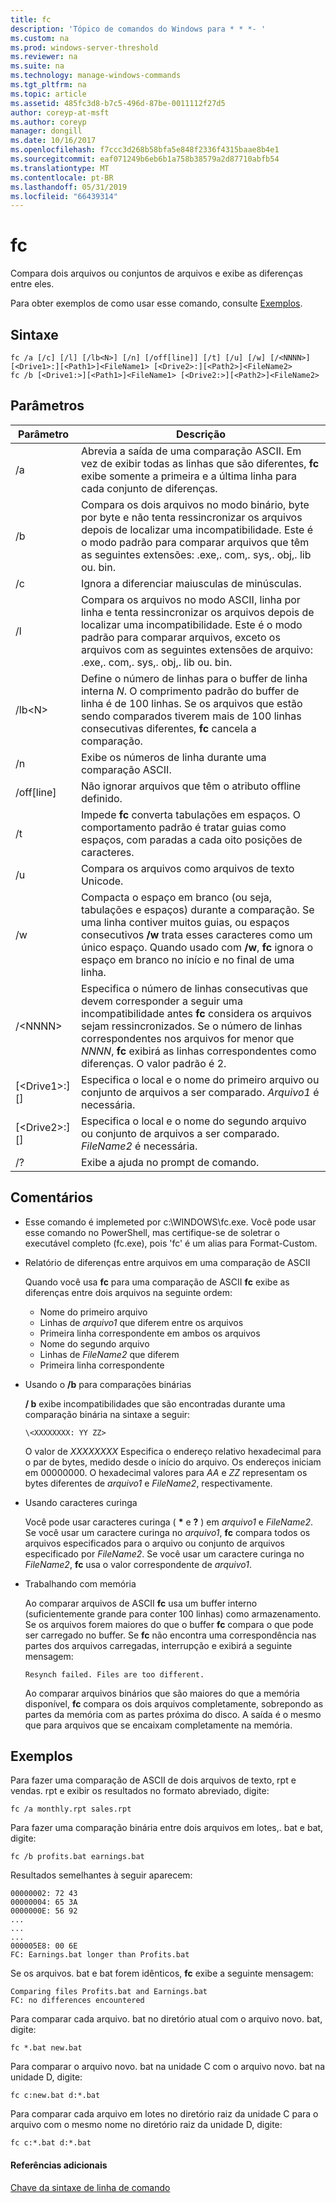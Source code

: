 ```yaml
---
title: fc
description: 'Tópico de comandos do Windows para * * *- '
ms.custom: na
ms.prod: windows-server-threshold
ms.reviewer: na
ms.suite: na
ms.technology: manage-windows-commands
ms.tgt_pltfrm: na
ms.topic: article
ms.assetid: 485fc3d8-b7c5-496d-87be-0011112f27d5
author: coreyp-at-msft
ms.author: coreyp
manager: dongill
ms.date: 10/16/2017
ms.openlocfilehash: f7ccc3d268b58bfa5e848f2336f4315baae8b4e1
ms.sourcegitcommit: eaf071249b6eb6b1a758b38579a2d87710abfb54
ms.translationtype: MT
ms.contentlocale: pt-BR
ms.lasthandoff: 05/31/2019
ms.locfileid: "66439314"
---
```

# <a name="fc"></a>fc



Compara dois arquivos ou conjuntos de arquivos e exibe as diferenças entre eles.

Para obter exemplos de como usar esse comando, consulte [Exemplos](#BKMK_examples).

## <a name="syntax"></a>Sintaxe

```
fc /a [/c] [/l] [/lb<N>] [/n] [/off[line]] [/t] [/u] [/w] [/<NNNN>] [<Drive1>:][<Path1>]<FileName1> [<Drive2>:][<Path2>]<FileName2>
fc /b [<Drive1:>][<Path1>]<FileName1> [<Drive2:>][<Path2>]<FileName2>
```

## <a name="parameters"></a>Parâmetros

|            Parâmetro             |                                                                                                                                     Descrição                                                                                                                                      |
|----------------------------------|--------------------------------------------------------------------------------------------------------------------------------------------------------------------------------------------------------------------------------------------------------------------------------------|
|                /a                |                                                 Abrevia a saída de uma comparação ASCII. Em vez de exibir todas as linhas que são diferentes, **fc** exibe somente a primeira e a última linha para cada conjunto de diferenças.                                                  |
|                /b                |             Compara os dois arquivos no modo binário, byte por byte e não tenta ressincronizar os arquivos depois de localizar uma incompatibilidade. Este é o modo padrão para comparar arquivos que têm as seguintes extensões: .exe,. com,. sys,. obj,. lib ou. bin.              |
|                /c                |                                                                                                                               Ignora a diferenciar maiusculas de minúsculas.                                                                                                                               |
|                /l                |               Compara os arquivos no modo ASCII, linha por linha e tenta ressincronizar os arquivos depois de localizar uma incompatibilidade. Este é o modo padrão para comparar arquivos, exceto os arquivos com as seguintes extensões de arquivo: .exe,. com,. sys,. obj,. lib ou. bin.                |
|             /lb\<N>              |                         Define o número de linhas para o buffer de linha interna *N*. O comprimento padrão do buffer de linha é de 100 linhas. Se os arquivos que estão sendo comparados tiverem mais de 100 linhas consecutivas diferentes, **fc** cancela a comparação.                         |
|                /n                |                                                                                                                Exibe os números de linha durante uma comparação ASCII.                                                                                                                 |
|            /off[line]            |                                                                                                               Não ignorar arquivos que têm o atributo offline definido.                                                                                                               |
|                /t                |                                                                    Impede **fc** converta tabulações em espaços. O comportamento padrão é tratar guias como espaços, com paradas a cada oito posições de caracteres.                                                                    |
|                /u                |                                                                                                                        Compara os arquivos como arquivos de texto Unicode.                                                                                                                         |
|                /w                |         Compacta o espaço em branco (ou seja, tabulações e espaços) durante a comparação. Se uma linha contiver muitos guias, ou espaços consecutivos **/w** trata esses caracteres como um único espaço. Quando usado com **/w**, **fc** ignora o espaço em branco no início e no final de uma linha.         |
|             /\<NNNN>             | Especifica o número de linhas consecutivas que devem corresponder a seguir uma incompatibilidade antes **fc** considera os arquivos sejam ressincronizados. Se o número de linhas correspondentes nos arquivos for menor que *NNNN*, **fc** exibirá as linhas correspondentes como diferenças. O valor padrão é 2. |
| [\<Drive1>:][<Path1>]<FileName1> |                                                                                        Especifica o local e o nome do primeiro arquivo ou conjunto de arquivos a ser comparado. *Arquivo1* é necessária.                                                                                        |
| [\<Drive2>:][<Path2>]<FileName2> |                                                                                       Especifica o local e o nome do segundo arquivo ou conjunto de arquivos a ser comparado. *FileName2* é necessária.                                                                                        |
|                /?                |                                                                                                                         Exibe a ajuda no prompt de comando.                                                                                                                         |

## <a name="remarks"></a>Comentários

-   Esse comando é implemeted por c:\WINDOWS\fc.exe. Você pode usar esse comando no PowerShell, mas certifique-se de soletrar o executável completo (fc.exe), pois 'fc' é um alias para Format-Custom.

-   Relatório de diferenças entre arquivos em uma comparação de ASCII

    Quando você usa **fc** para uma comparação de ASCII **fc** exibe as diferenças entre dois arquivos na seguinte ordem:  
    -   Nome do primeiro arquivo
    -   Linhas de *arquivo1* que diferem entre os arquivos
    -   Primeira linha correspondente em ambos os arquivos
    -   Nome do segundo arquivo
    -   Linhas de *FileName2* que diferem
    -   Primeira linha correspondente
-   Usando o **/b** para comparações binárias

    **/ b** exibe incompatibilidades que são encontradas durante uma comparação binária na sintaxe a seguir:

    `\<XXXXXXXX: YY ZZ>`

    O valor de *XXXXXXXX* Especifica o endereço relativo hexadecimal para o par de bytes, medido desde o início do arquivo. Os endereços iniciam em 00000000. O hexadecimal valores para *AA* e *ZZ* representam os bytes diferentes de *arquivo1* e *FileName2*, respectivamente.
-   Usando caracteres curinga

    Você pode usar caracteres curinga ( **&#42;** e **?** ) em *arquivo1* e *FileName2*. Se você usar um caractere curinga no *arquivo1*, **fc** compara todos os arquivos especificados para o arquivo ou conjunto de arquivos especificado por *FileName2*. Se você usar um caractere curinga no *FileName2*, **fc** usa o valor correspondente de *arquivo1*.
-   Trabalhando com memória

    Ao comparar arquivos de ASCII **fc** usa um buffer interno (suficientemente grande para conter 100 linhas) como armazenamento. Se os arquivos forem maiores do que o buffer **fc** compara o que pode ser carregado no buffer. Se **fc** não encontra uma correspondência nas partes dos arquivos carregadas, interrupção e exibirá a seguinte mensagem:

    `Resynch failed. Files are too different.`

    Ao comparar arquivos binários que são maiores do que a memória disponível, **fc** compara os dois arquivos completamente, sobrepondo as partes da memória com as partes próxima do disco. A saída é o mesmo que para arquivos que se encaixam completamente na memória.

## <a name="BKMK_examples"></a>Exemplos

Para fazer uma comparação de ASCII de dois arquivos de texto, rpt e vendas. rpt e exibir os resultados no formato abreviado, digite:
```
fc /a monthly.rpt sales.rpt 
```
Para fazer uma comparação binária entre dois arquivos em lotes,. bat e bat, digite:
```
fc /b profits.bat earnings.bat
```
Resultados semelhantes à seguir aparecem:
```
00000002: 72 43
00000004: 65 3A
0000000E: 56 92
...
...
...
000005E8: 00 6E
FC: Earnings.bat longer than Profits.bat
```
Se os arquivos. bat e bat forem idênticos, **fc** exibe a seguinte mensagem:
```
Comparing files Profits.bat and Earnings.bat
FC: no differences encountered
```
Para comparar cada arquivo. bat no diretório atual com o arquivo novo. bat, digite:
```
fc *.bat new.bat
```
Para comparar o arquivo novo. bat na unidade C com o arquivo novo. bat na unidade D, digite:
```
fc c:new.bat d:*.bat
```
Para comparar cada arquivo em lotes no diretório raiz da unidade C para o arquivo com o mesmo nome no diretório raiz da unidade D, digite:
```
fc c:*.bat d:*.bat
```

#### <a name="additional-references"></a>Referências adicionais

[Chave da sintaxe de linha de comando](command-line-syntax-key.md)
